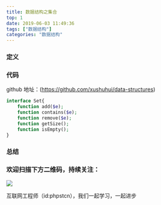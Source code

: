 ```yaml
---
title: 数据结构之集合
top: 1
date: 2019-06-03 11:49:36
tags: ["数据结构"]
categories: "数据结构"
---
```

### 定义

### 代码

github 地址：(https://github.com/xushuhui/data-structures)


```php
interface Set{
    function add($e);
    function contains($e);
    function remove($e);
    function getSize();
    function isEmpty();
}
```
### 总结

### 欢迎扫描下方二维码，持续关注：
![](http://ww1.sinaimg.cn/large/a616b9a4gy1g4xzv954a4j20760763yo.jpg)

互联网工程师（id:phpstcn），我们一起学习，一起进步